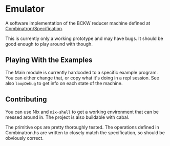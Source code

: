 # Emulator
A software implementation of the BCKW reducer machine defined at
[Combinatron/Specification](https://github.com/Combinatron/Specification).

This is currently only a working prototype and may have bugs. It should be good
enough to play around with though.

## Playing With the Examples

The Main module is currently hardcoded to a specific example program. You can
either change that, or copy what it's doing in a repl session. See also
`loopDebug` to get info on each state of the machine.

## Contributing

You can use Nix and `nix-shell` to get a working environment that can be messed
around in. The project is also buildable with cabal.

The primitive ops are pretty thoroughly tested. The operations defined in
Combinatron.hs are written to closely match the specification, so should be
obviously correct.
